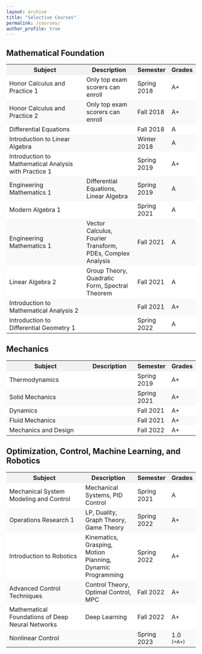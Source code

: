 ```yaml
---
layout: archive
title: "Selective Courses"
permalink: /courses/
author_profile: true
---
```

## Mathematical Foundation

<table>
  <tr style="background-color: #f2f2f2;">
    <th style="width:50%">Subject</th>
    <th style="width:30%">Description</th>
    <th style="width:10%">Semester</th>
    <th style="width:10%">Grades</th>
  </tr>
  <tr style="background-color: #ffffff;">
    <td>Honor Calculus and Practice 1</td>
    <td>Only top exam scorers can enroll</td>
    <td>Spring 2018</td>
    <td>A+</td>
  </tr>
  <tr style="background-color: #f9f9f9;">
    <td>Honor Calculus and Practice 2</td>
    <td>Only top exam scorers can enroll</td>
    <td>Fall 2018</td>
    <td>A+</td>
  </tr>
  <tr style="background-color: #ffffff;">
    <td>Differential Equations</td>
    <td></td>
    <td>Fall 2018</td>
    <td>A</td>
  </tr>
  <tr style="background-color: #f9f9f9;">
    <td>Introduction to Linear Algebra</td>
    <td></td>
    <td>Winter 2018</td>
    <td>A</td>
  </tr>
  <tr style="background-color: #ffffff;">
    <td>Introduction to Mathematical Analysis with Practice 1</td>
    <td></td>
    <td>Spring 2019</td>
    <td>A+</td>
  </tr>
  <tr style="background-color: #f9f9f9;">
    <td>Engineering Mathematics 1</td>
    <td>Differential Equations, Linear Algebra</td>
    <td>Spring 2019</td>
    <td>A</td>
  </tr>
  <tr style="background-color: #ffffff;">
    <td>Modern Algebra 1</td>
    <td></td>
    <td>Spring 2021</td>
    <td>A</td>
  </tr>
  <tr style="background-color: #f9f9f9;">
    <td>Engineering Mathematics 1</td>
    <td>Vector Calculus, Fourier Transform, PDEs, Complex Analysis</td>
    <td>Fall 2021</td>
    <td>A</td>
  </tr>
  <tr style="background-color: #ffffff;">
    <td>Linear Algebra 2</td>
    <td>Group Theory, Quadratic Form, Spectral Theorem</td>
    <td>Fall 2021</td>
    <td>A</td>
  </tr>
  <tr style="background-color: #f9f9f9;">
    <td>Introduction to Mathematical Analysis 2</td>
    <td></td>
    <td>Fall 2021</td>
    <td>A+</td>
  </tr>
  <tr style="background-color: #ffffff;">
    <td>Introduction to Differential Geometry 1</td>
    <td></td>
    <td>Spring 2022</td>
    <td>A</td>
  </tr>
</table>

## Mechanics

<table>
  <tr style="background-color: #f2f2f2;">
    <th style="width:50%">Subject</th>
    <th style="width:30%">Description</th>
    <th style="width:10%">Semester</th>
    <th style="width:10%">Grades</th>
  </tr>
  <tr style="background-color: #ffffff;">
    <td>Thermodynamics</td>
    <td></td>
    <td>Spring 2019</td>
    <td>A+</td>
  </tr>
  <tr style="background-color: #f9f9f9;">
    <td>Solid Mechanics</td>
    <td></td>
    <td>Spring 2021</td>
    <td>A+</td>
  </tr>
  <tr style="background-color: #ffffff;">
    <td>Dynamics</td>
    <td></td>
    <td>Fall 2021</td>
    <td>A+</td>
  </tr>
  <tr style="background-color: #f9f9f9;">
    <td>Fluid Mechanics</td>
    <td></td>
    <td>Fall 2021</td>
    <td>A+</td>
  </tr>
  <tr style="background-color: #ffffff;">
    <td>Mechanics and Design</td>
    <td></td>
    <td>Fall 2022</td>
    <td>A+</td>
  </tr>
</table>

## Optimization, Control, Machine Learning, and Robotics

<table>
  <tr style="background-color: #f2f2f2;">
    <th style="width:50%">Subject</th>
    <th style="width:30%">Description</th>
    <th style="width:10%">Semester</th>
    <th style="width:10%">Grades</th>
  </tr>
  <tr style="background-color: #ffffff;">
    <td>Mechanical System Modeling and Control</td>
    <td>Mechanical Systems, PID Control</td>
    <td>Spring 2021</td>
    <td>A</td>
  </tr>
  <tr style="background-color: #f9f9f9;">
    <td>Operations Research 1</td>
    <td>LP, Duality, Graph Theory, Game Theory</td>
    <td>Spring 2022</td>
    <td>A+</td>
  </tr>
  <tr style="background-color: #ffffff;">
    <td>Introduction to Robotics</td>
    <td>Kinematics, Grasping, Motion Planning, Dynamic Programming</td>
    <td>Spring 2022</td>
    <td>A+</td>
  </tr>
  <tr style="background-color: #f9f9f9;">
    <td>Advanced Control Techniques</td>
    <td>Control Theory, Optimal Control, MPC</td>
    <td>Fall 2022</td>
    <td>A+</td>
  </tr>
  <tr style="background-color: #ffffff;">
    <td>Mathematical Foundations of Deep Neural Networks</td>
    <td>Deep Learning</td>
    <td>Fall 2022</td>
    <td>A+</td>
  </tr>
  <tr style="background-color: #f9f9f9;">
    <td>Nonlinear Control</td>
    <td></td>
    <td>Spring 2023</td>
    <td>1.0 <span style="font-size: smaller;">(=A+)</span></td>
  </tr>
</table>
